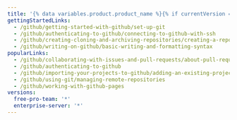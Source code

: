 ```yaml
---
title: '{% data variables.product.product_name %}{% if currentVersion == "free-pro-team@latest" %}.com{% endif %} Documentación de Ayuda'
gettingStartedLinks:
  - /github/getting-started-with-github/set-up-git
  - /github/authenticating-to-github/connecting-to-github-with-ssh
  - /github/creating-cloning-and-archiving-repositories/creating-a-repository-on-github
  - /github/writing-on-github/basic-writing-and-formatting-syntax
popularLinks:
  - /github/collaborating-with-issues-and-pull-requests/about-pull-requests
  - /github/authenticating-to-github
  - /github/importing-your-projects-to-github/adding-an-existing-project-to-github-using-the-command-line
  - /github/using-git/managing-remote-repositories
  - /github/working-with-github-pages
versions:
  free-pro-team: '*'
  enterprise-server: '*'
---
```


